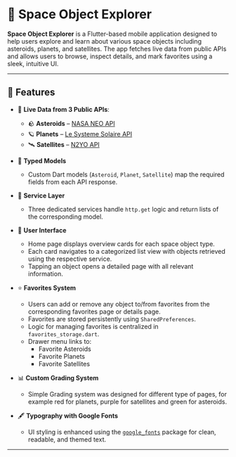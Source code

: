 # 🌌 Space Object Explorer

**Space Object Explorer** is a Flutter-based mobile application designed to help users explore and learn about various space objects including asteroids, planets, and satellites. The app fetches live data from public APIs and allows users to browse, inspect details, and mark favorites using a sleek, intuitive UI.

---

## 🚀 Features

- 🔭 **Live Data from 3 Public APIs**:
  - 🪨 **Asteroids** – [NASA NEO API](https://api.nasa.gov/neo/rest/v1/feed?api_key=D8jHooSCZEPSd1Nt6KaDqUB7pephg9H8N1BU1zYY)
  - 🪐 **Planets** – [Le Systeme Solaire API](https://api.le-systeme-solaire.net/rest/bodies/)
  - 🛰️ **Satellites** – [N2YO API](https://api.n2yo.com/rest/v1/satellite/above/0/0/0/180/0?apiKey=LMUEBY-UZGJM9-VNLC94-5H9G)

- 🧬 **Typed Models**  
  - Custom Dart models (`Asteroid`, `Planet`, `Satellite`) map the required fields from each API response.

- 🔌 **Service Layer**  
  - Three dedicated services handle `http.get` logic and return lists of the corresponding model.

- 🧭 **User Interface**  
  - Home page displays overview cards for each space object type.
  - Each card navigates to a categorized list view with objects retrieved using the respective service.
  - Tapping an object opens a detailed page with all relevant information.

- ⭐ **Favorites System**  
  - Users can add or remove any object to/from favorites from the corresponding favorites page or details page.
  - Favorites are stored persistently using `SharedPreferences`.
  - Logic for managing favorites is centralized in `favorites_storage.dart`.
  - Drawer menu links to:
    - Favorite Asteroids
    - Favorite Planets
    - Favorite Satellites

- 📊 **Custom Grading System**  
  - Simple Grading system was designed for different type of pages, for example red for planets, purple for satellites and green for asteroids.


- 🖋️ **Typography with Google Fonts**  
  - UI styling is enhanced using the [`google_fonts`](https://pub.dev/packages/google_fonts) package for clean, readable, and themed text.

---
